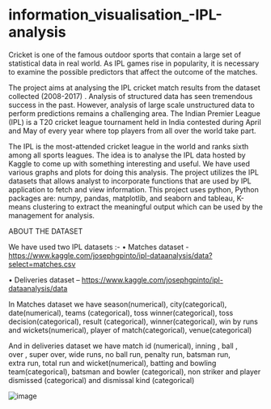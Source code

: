 # information_visualisation_-IPL-analysis
Cricket is one of the famous outdoor sports that contain a large set of statistical data in real
world. As IPL games rise in popularity, it is necessary to examine the possible predictors that
affect the outcome of the matches. 

The project aims at analysing the IPL cricket match results
from the dataset collected (2008-2017) . Analysis of structured data has seen tremendous
success in the past. However, analysis of large scale unstructured data to perform
predictions remains a challenging area. The Indian Premier League (IPL) is a T20
cricket league tournament held in India contested during April and May of every year where
top players from all over the world take part.

The IPL is the most-attended cricket league in the world and ranks sixth among all sports leagues. The idea is to analyse the IPL
data hosted by Kaggle to come up with something interesting and useful. We have
used various graphs and plots for doing this analysis. The project utilizes the IPL datasets that
allows analyst to incorporate functions that are used by IPL application to fetch and view
information. This project uses python, Python packages are: numpy, pandas, matplotlib, and
seaborn and tableau, K-means clustering to extract the meaningful output which can be used
by the management for analysis.





ABOUT THE DATASET


We	have	used	two	IPL	datasets	:-
• Matches	dataset	- https://www.kaggle.com/josephgpinto/ipl-dataanalysis/data?select=matches.csv	

• Deliveries	dataset	– https://www.kaggle.com/josephgpinto/ipl-dataanalysis/data	

In	Matches	dataset	we	have	season(numerical),	city(categorical),	
date(numerical),	teams	(categorical),	toss	winner(categorical),	toss	
decision(categorical),	result	(categorical),	winner(categorical),	win	
by	runs	and	wickets(numerical),	player	of	match(categorical),	
venue(categorical)


And	in	deliveries	dataset	we	have	match	id	(numerical),	inning	,	ball	,	
over	,	super	over,	wide	runs,	no	ball	run,	penalty	run,	batsman	run,	
extra	run,	total	run	and	wicket(numerical),	batting	and	bowling	
team(categorical),	batsman	and	bowler	(categorical),	non	striker	and	
player	dismissed	(categorical)	and	dismissal	kind	(categorical)




![image](https://user-images.githubusercontent.com/120237181/206840944-8f3c59f6-cafd-4259-a0ff-646875e57291.png)

